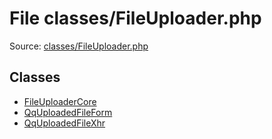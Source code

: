 File classes/FileUploader.php
=========

Source: [classes/FileUploader.php](https://github.com/PrestaShop/PrestaShop/blob/1.5.0.13/classes/FileUploader.php)


Classes
-------

* [FileUploaderCore](class.FileUploaderCore.md)
* [QqUploadedFileForm](class.QqUploadedFileForm.md)
* [QqUploadedFileXhr](class.QqUploadedFileXhr.md)

